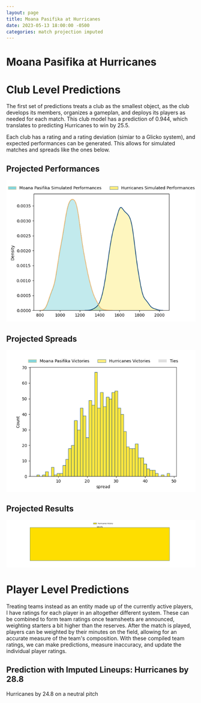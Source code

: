 ```yaml
---  
layout: page  
title: Moana Pasifika at Hurricanes  
date: 2023-05-13 18:00:00 -0500  
categories: match projection imputed  
---
```

# Moana Pasifika at Hurricanes

# Club Level Predictions


The first set of predictions treats a club as the smallest object, as the club develops its members, organizes a gameplan, and deploys its players as needed for each match. This club model has a prediction of 0.944, which translates to predicting Hurricanes to win by 25.5.

Each club has a rating and a rating deviation (simiar to a Glicko system), and expected performances can be generated. This allows for simulated matches and spreads like the ones below.
## Projected Performances


![Projected Performances](plots/performances_2023-05-13-Hurricanes-MoanaPasifika.png)
## Projected Spreads


![Projected Spreads](plots/spreads_2023-05-13-Hurricanes-MoanaPasifika.png)
## Projected Results


![Projected Results](plots/resultbar_2023-05-13-Hurricanes-MoanaPasifika.png)
# Player Level Predictions


Treating teams instead as an entity made up of the currently active players, I have ratings for each player in an altogether different system. These can be combined to form team ratings once teamsheets are announced, weighting starters a bit higher than the reserves. After the match is played, players can be weighted by their minutes on the field, allowing for an accurate measure of the team's composition. With these compiled team ratings, we can make predictions, measure inaccuracy, and update the individual player ratings.
## Prediction with Imputed Lineups: Hurricanes by 28.8


Hurricanes by 24.8 on a neutral pitch

